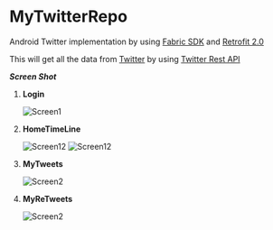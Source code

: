 # MyTwitterRepo

Android Twitter implementation by using [Fabric SDK](https://docs.fabric.io/android/index.html) and  [Retrofit 2.0](http://square.github.io/retrofit/) 

This will get all the data from [Twitter](http://twitter.com/) by using [Twitter Rest API](https://dev.twitter.com/rest/public)

***Screen Shot***


1. **Login**

   ![Screen1](https://github.com/manishpatelgt/MyTwitterRepo/blob/master/MyTwitter/device-2016-03-19-185025.png)

2. **HomeTimeLine**

   ![Screen12](https://github.com/manishpatelgt/MyTwitterRepo/blob/master/MyTwitter/device-2016-03-19-184849.png)
   ![Screen12](https://github.com/manishpatelgt/MyTwitterRepo/blob/master/MyTwitter/device-2016-03-19-184910.png)
   
3. **MyTweets**

   ![Screen2](https://github.com/manishpatelgt/MyTwitterRepo/blob/master/MyTwitter/device-2016-03-19-185007.png)
   
   
4. **MyReTweets**

   ![Screen2](https://github.com/manishpatelgt/MyTwitterRepo/blob/master/MyTwitter/device-2016-03-19-184948.png)
   

